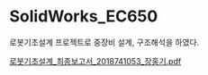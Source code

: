 # SolidWorks_EC650
로봇기초설계 프로젝트로 중장비 설계, 구조해석을 하였다.


[로봇기초설계_최종보고서_2018741053_장홍기.pdf](https://github.com/user-attachments/files/15753043/_._2018741053_.pdf)
